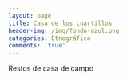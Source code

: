 ```yaml
---
layout: page
title: Casa de los cuartillos
header-img: /img/fondo-azul.png
categories: Etnográfico
comments: 'true'
---
```



Restos de casa de campo

<div class="photo-gallery">
<ul>
</ul>
</div>
